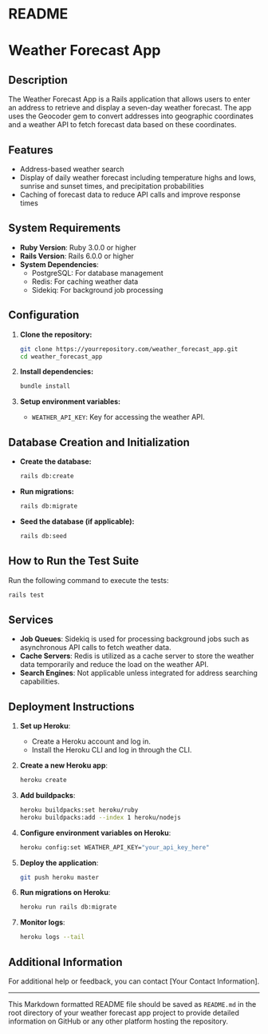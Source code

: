 # README

# Weather Forecast App

## Description

The Weather Forecast App is a Rails application that allows users to enter an address to retrieve and display a seven-day weather forecast. The app uses the Geocoder gem to convert addresses into geographic coordinates and a weather API to fetch forecast data based on these coordinates.

## Features

- Address-based weather search
- Display of daily weather forecast including temperature highs and lows, sunrise and sunset times, and precipitation probabilities
- Caching of forecast data to reduce API calls and improve response times

## System Requirements

- **Ruby Version**: Ruby 3.0.0 or higher
- **Rails Version**: Rails 6.0.0 or higher
- **System Dependencies**:
  - PostgreSQL: For database management
  - Redis: For caching weather data
  - Sidekiq: For background job processing

## Configuration

1. **Clone the repository:**
   ```bash
   git clone https://yourrepository.com/weather_forecast_app.git
   cd weather_forecast_app
   ```

2. **Install dependencies:**
   ```bash
   bundle install
   ```

3. **Setup environment variables:**
   - `WEATHER_API_KEY`: Key for accessing the weather API.

## Database Creation and Initialization

- **Create the database:**
  ```bash
  rails db:create
  ```

- **Run migrations:**
  ```bash
  rails db:migrate
  ```

- **Seed the database (if applicable):**
  ```bash
  rails db:seed
  ```

## How to Run the Test Suite

Run the following command to execute the tests:

```bash
rails test
```

## Services

- **Job Queues**: Sidekiq is used for processing background jobs such as asynchronous API calls to fetch weather data.
- **Cache Servers**: Redis is utilized as a cache server to store the weather data temporarily and reduce the load on the weather API.
- **Search Engines**: Not applicable unless integrated for address searching capabilities.

## Deployment Instructions

1. **Set up Heroku**:
   - Create a Heroku account and log in.
   - Install the Heroku CLI and log in through the CLI.

2. **Create a new Heroku app**:
   ```bash
   heroku create
   ```

3. **Add buildpacks**:
   ```bash
   heroku buildpacks:set heroku/ruby
   heroku buildpacks:add --index 1 heroku/nodejs
   ```

4. **Configure environment variables on Heroku**:
   ```bash
   heroku config:set WEATHER_API_KEY="your_api_key_here"
   ```

5. **Deploy the application**:
   ```bash
   git push heroku master
   ```

6. **Run migrations on Heroku**:
   ```bash
   heroku run rails db:migrate
   ```

7. **Monitor logs**:
   ```bash
   heroku logs --tail
   ```

## Additional Information

For additional help or feedback, you can contact [Your Contact Information].

---

This Markdown formatted README file should be saved as `README.md` in the root directory of your weather forecast app project to provide detailed information on GitHub or any other platform hosting the repository.